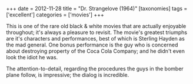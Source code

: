 +++
date = 2012-11-28
title = "Dr. Strangelove (1964)"
[taxonomies]
tags = ['excellent']
categories = ['movies']
+++

This is one of the rare old black & white movies that are actually
enjoyable throughout; it's always a pleasure to revisit. The movie's
greatest triumphs are it's characters and performances, best of which
is Sterling Hayden as the mad general. One bonus performance is the guy
who is concerned about destroying property of the Coca Cola Company; and
he didn't even look the idiot he was.

The attention-to-detail, regarding the procedures the guys in the bomber
plane follow, is impressive; the dialog is incredible.

